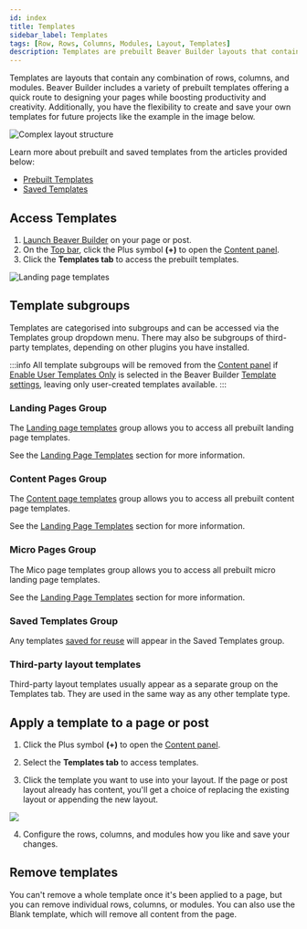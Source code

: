 ```yaml
---
id: index
title: Templates
sidebar_label: Templates
tags: [Row, Rows, Columns, Modules, Layout, Templates]
description: Templates are prebuilt Beaver Builder layouts that contain any combination of rows, columns, and modules.
---
```


Templates are layouts that contain any combination of rows, columns, and modules. Beaver Builder includes a variety of prebuilt templates offering a quick route to designing your pages while boosting productivity and creativity. Additionally, you have the flexibility to create and save your own templates for future projects like the example in the image below.

![Complex layout structure](/img/beaver-builder/templates--index--1.jpg)

Learn more about prebuilt and saved templates from the articles provided below:

- [Prebuilt Templates](prebuilt-templates.md)
- [Saved Templates](saved-templates.md)

## Access Templates

1. [Launch Beaver Builder](getting-started/launch-builder.md) on your page or post.
2. On the [Top bar](user-interface/top-bar.md), click the Plus symbol **(+)** to open the [Content panel](user-interface/content-panel.md).
3. Click the **Templates tab** to access the prebuilt templates.

![Landing page templates](/img/beaver-builder/templates--index--2.jpg)

## Template subgroups

Templates are categorised into subgroups and can be accessed via the Templates group dropdown menu. There may also be subgroups of third-party templates, depending on other plugins you have installed.

:::info
All template subgroups will be removed from the [Content panel](user-interface/content-panel.md) if [Enable User Templates Only](settings/templates.md#enable-user-templates-only) is selected in the Beaver Builder [Template settings](settings/templates.md), leaving only user-created templates available.
:::

### Landing Pages Group

The [Landing page templates](https://www.wpbeaverbuilder.com/landing-page-templates/) group allows you to access all prebuilt landing page templates.

See the [Landing Page Templates](prebuilt-templates.md#landing-page-templates) section for more information.

### Content Pages Group

The [Content page templates](https://www.wpbeaverbuilder.com/content-page-templates/) group allows you to access all prebuilt content page templates.

See the [Landing Page Templates](prebuilt-templates.md#content-page-templates) section for more information.

### Micro Pages Group

The Mico page templates group allows you to access all prebuilt micro landing page templates.

See the [Landing Page Templates](prebuilt-templates.md#micro-page-templates) section for more information.

### Saved Templates Group

Any templates [saved for reuse](saved-templates.md) will appear in the Saved Templates group.

### Third-party layout templates

Third-party layout templates usually appear as a separate group on the Templates tab. They are used in the same way as any other template type.

## Apply a template to a page or post

1. Click the Plus symbol **(+)** to open the [Content panel](user-interface/content-panel.md).

2. Select the **Templates tab** to access templates.

3. Click the template you want to use into your layout.
   If the page or post layout already has content, you'll get a choice of replacing the existing layout or appending the new layout.

![](/img/beaver-builder/templates--index--3.jpg)

4. Configure the rows, columns, and modules how you like and save your changes.

## Remove templates

You can't remove a whole template once it's been applied to a page, but you can remove individual rows, columns, or modules. You can also use the Blank template, which will remove all content from the page.
